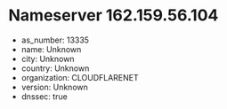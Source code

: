 # Nameserver 162.159.56.104

* as_number: 13335
* name: Unknown
* city: Unknown
* country: Unknown
* organization: CLOUDFLARENET
* version: Unknown
* dnssec: true
